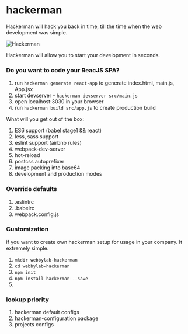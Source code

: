 # hackerman

Hackerman will hack you back in time, till the time when the web development was simple.

![Hackerman](http://i.imgur.com/Hfzf14T.gif)

Hackerman will allow you to start your development in seconds.

### Do you want to code your ReacJS SPA?

1. run ```hackerman generate react-app``` to generate index.html, main.js, App.jsx
2. start devserver - ```hackerman devserver src/main.js```
3. open localhost:3030 in your browser
4. run ```hackerman build src/app.js``` to create production build

What will you get out of the box:

1. ES6 support (babel stage1 && react)
2. less, sass support
3. eslint support (airbnb rules)
4. webpack-dev-server
5. hot-reload
6. postcss autoprefixer
7. image packing into base64
8. development and production modes

### Override defaults

1. .eslintrc  
2. .babelrc
3. webpack.config.js

### Customization

if you want to create own hackerman setup for usage in your company. It extremely simple.

1. ```mkdir webbylab-hackerman```
2. ```cd webbylab-hackerman```
3. ```npm init```
4. ```npm install hackerman --save```
5.


### lookup priority

1. hackerman default configs
2. hackerman-configuration package
3. projects configs
